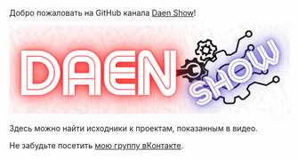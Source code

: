 Добро пожаловать на GitHub канала [Daen Show](https://www.youtube.com/channel/UCVCmgQ27uDnnXUUwDnuM2Vg)!

![DAENSHOW_PHOTO](https://github.com/DaenShow/DaenShow/blob/main/DaenShow.png)

Здесь можно найти исходники к проектам, показанным в видео.

Не забудьте посетить [мою группу вКонтакте](https://www.vk.com/daenshow).
